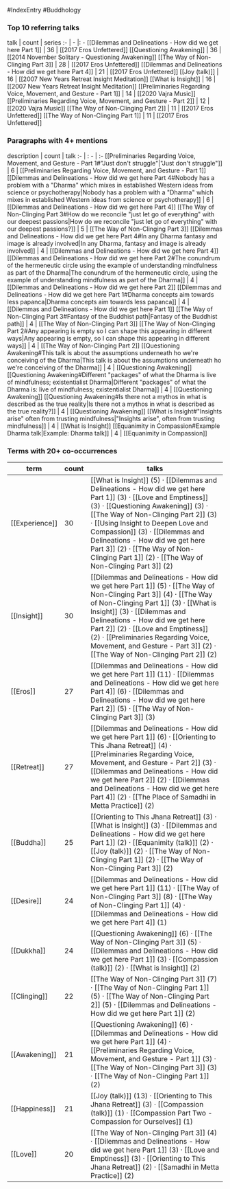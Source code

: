 #IndexEntry #Buddhology

### Top 10 referring talks
talk | count | series
:- | - |: -
[[Dilemmas and Delineations - How did we get here Part 1]] | 36 | [[2017 Eros Unfettered]]
[[Questioning Awakening]] | 36 | [[2014 November Solitary - Questioning Awakening]]
[[The Way of Non-Clinging Part 3]] | 28 | [[2017 Eros Unfettered]]
[[Dilemmas and Delineations - How did we get here Part 4]] | 21 | [[2017 Eros Unfettered]]
[[Joy (talk)]] | 16 | [[2007 New Years Retreat Insight Meditation]]
[[What is Insight]] | 16 | [[2007 New Years Retreat Insight Meditation]]
[[Preliminaries Regarding Voice, Movement, and Gesture - Part 1]] | 14 | [[2020 Vajra Music]]
[[Preliminaries Regarding Voice, Movement, and Gesture - Part 2]] | 12 | [[2020 Vajra Music]]
[[The Way of Non-Clinging Part 2]] | 11 | [[2017 Eros Unfettered]]
[[The Way of Non-Clinging Part 1]] | 11 | [[2017 Eros Unfettered]]

### Paragraphs with 4+ mentions
description | count | talk
:- | : - | :-
[[Preliminaries Regarding Voice, Movement, and Gesture - Part 1#"Just don't struggle"\|"Just don't struggle"]] | 6 | [[Preliminaries Regarding Voice, Movement, and Gesture - Part 1]]
[[Dilemmas and Delineations - How did we get here Part 4#Nobody has a problem with a "Dharma" which mixes in established Western ideas from science or psychotherapy\|Nobody has a problem with a "Dharma" which mixes in established Western ideas from science or psychotherapy]] | 6 | [[Dilemmas and Delineations - How did we get here Part 4]]
[[The Way of Non-Clinging Part 3#How do we reconcile "just let go of everything" with our deepest passions\|How do we reconcile "just let go of everything" with our deepest passions?]] | 5 | [[The Way of Non-Clinging Part 3]]
[[Dilemmas and Delineations - How did we get here Part 4#In any Dharma fantasy and image is already involved\|In any Dharma, fantasy and image is already involved]] | 4 | [[Dilemmas and Delineations - How did we get here Part 4]]
[[Dilemmas and Delineations - How did we get here Part 2#The conundrum of the hermeneutic circle using the example of understanding mindfulness as part of the Dharma\|The conundrum of the hermeneutic circle, using the example of understanding mindfulness as part of the Dharma]] | 4 | [[Dilemmas and Delineations - How did we get here Part 2]]
[[Dilemmas and Delineations - How did we get here Part 1#Dharma concepts aim towards less papanca\|Dharma concepts aim towards less papanca]] | 4 | [[Dilemmas and Delineations - How did we get here Part 1]]
[[The Way of Non-Clinging Part 3#Fantasy of the Buddhist path\|Fantasy of the Buddhist path]] | 4 | [[The Way of Non-Clinging Part 3]]
[[The Way of Non-Clinging Part 2#Any appearing is empty so I can shape this appearing in different ways\|Any appearing is empty, so I can shape this appearing in different ways]] | 4 | [[The Way of Non-Clinging Part 2]]
[[Questioning Awakening#This talk is about the assumptions underneath ho we're conceiving of the Dharma\|This talk is about the assumptions underneath ho we're conceiving of the Dharma]] | 4 | [[Questioning Awakening]]
[[Questioning Awakening#Different "packages" of what the Dharma is live of mindfulness; existentialist Dharma\|Different "packages" of what the Dharma is: live of mindfulness; existentialist Dharma]] | 4 | [[Questioning Awakening]]
[[Questioning Awakening#Is there not a mythos in what is described as the true reality\|Is there not a mythos in what is described as the true reality?]] | 4 | [[Questioning Awakening]]
[[What is Insight#"Insights arise" often from trusting mindfulness\|"Insights arise", often from trusting mindfulness]] | 4 | [[What is Insight]]
[[Equanimity in Compassion#Example Dharma talk\|Example: Dharma talk]] | 4 | [[Equanimity in Compassion]]

### Terms with 20+ co-occurrences
term | count | talks
-|-|-
[[Experience]] | 30 | <span class="counts">[[What is Insight]] (5) · [[Dilemmas and Delineations - How did we get here Part 1]] (3) · [[Love and Emptiness]] (3) · [[Questioning Awakening]] (3) · [[The Way of Non-Clinging Part 2]] (3) · [[Using Insight to Deepen Love and Compassion]] (3) · [[Dilemmas and Delineations - How did we get here Part 3]] (2) · [[The Way of Non-Clinging Part 1]] (2) · [[The Way of Non-Clinging Part 3]] (2)</span> 
[[Insight]] | 30 | <span class="counts">[[Dilemmas and Delineations - How did we get here Part 1]] (5) · [[The Way of Non-Clinging Part 3]] (4) · [[The Way of Non-Clinging Part 1]] (3) · [[What is Insight]] (3) · [[Dilemmas and Delineations - How did we get here Part 2]] (2) · [[Love and Emptiness]] (2) · [[Preliminaries Regarding Voice, Movement, and Gesture - Part 3]] (2) · [[The Way of Non-Clinging Part 2]] (2)</span> 
[[Eros]] | 27 | <span class="counts">[[Dilemmas and Delineations - How did we get here Part 1]] (11) · [[Dilemmas and Delineations - How did we get here Part 4]] (6) · [[Dilemmas and Delineations - How did we get here Part 2]] (5) · [[The Way of Non-Clinging Part 3]] (3)</span> 
[[Retreat]] | 27 | <span class="counts">[[Dilemmas and Delineations - How did we get here Part 1]] (6) · [[Orienting to This Jhana Retreat]] (4) · [[Preliminaries Regarding Voice, Movement, and Gesture - Part 2]] (3) · [[Dilemmas and Delineations - How did we get here Part 2]] (2) · [[Dilemmas and Delineations - How did we get here Part 4]] (2) · [[The Place of Samadhi in Metta Practice]] (2)</span> 
[[Buddha]] | 25 | <span class="counts">[[Orienting to This Jhana Retreat]] (3) · [[What is Insight]] (3) · [[Dilemmas and Delineations - How did we get here Part 1]] (2) · [[Equanimity (talk)]] (2) · [[Joy (talk)]] (2) · [[The Way of Non-Clinging Part 1]] (2) · [[The Way of Non-Clinging Part 3]] (2)</span> 
[[Desire]] | 24 | <span class="counts">[[Dilemmas and Delineations - How did we get here Part 1]] (11) · [[The Way of Non-Clinging Part 3]] (8) · [[The Way of Non-Clinging Part 1]] (4) · [[Dilemmas and Delineations - How did we get here Part 4]] (1)</span> 
[[Dukkha]] | 24 | <span class="counts">[[Questioning Awakening]] (6) · [[The Way of Non-Clinging Part 3]] (5) · [[Dilemmas and Delineations - How did we get here Part 1]] (3) · [[Compassion (talk)]] (2) · [[What is Insight]] (2)</span> 
[[Clinging]] | 22 | <span class="counts">[[The Way of Non-Clinging Part 3]] (7) · [[The Way of Non-Clinging Part 1]] (5) · [[The Way of Non-Clinging Part 2]] (5) · [[Dilemmas and Delineations - How did we get here Part 1]] (2)</span> 
[[Awakening]] | 21 | <span class="counts">[[Questioning Awakening]] (6) · [[Dilemmas and Delineations - How did we get here Part 1]] (4) · [[Preliminaries Regarding Voice, Movement, and Gesture - Part 1]] (3) · [[The Way of Non-Clinging Part 3]] (3) · [[The Way of Non-Clinging Part 1]] (2)</span> 
[[Happiness]] | 21 | <span class="counts">[[Joy (talk)]] (13) · [[Orienting to This Jhana Retreat]] (3) · [[Compassion (talk)]] (1) · [[Compassion Part Two - Compassion for Ourselves]] (1)</span> 
[[Love]] | 20 | <span class="counts">[[The Way of Non-Clinging Part 3]] (4) · [[Dilemmas and Delineations - How did we get here Part 1]] (3) · [[Love and Emptiness]] (3) · [[Orienting to This Jhana Retreat]] (2) · [[Samadhi in Metta Practice]] (2)</span> 

